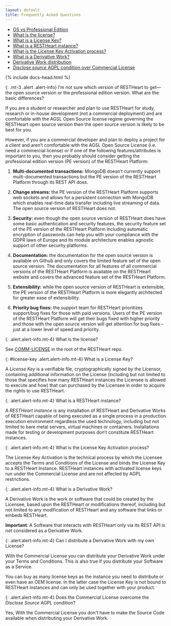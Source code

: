 ```yaml
---
layout: default
title: Frequently Asked Questions
---
```

<div class="container-fluid imgHover">
    <div class="row flex-xl-nowrap">

<div markdown="1" class="d-none d-lg-block col-lg-4 order-first faq-toc">

* [OS vs Professional Edition](#os-vs-pe)
* [What is the license?](#license)
* [What is a License Key?](#license-key)
* [What is a RESTHeart instance?](#rh-instance)
* [What is the License Key Activation process?](#license-key-activation)
* [What is a Derivative Work?](#derivative-work)
* [Derivative Work distribution](#distribute-derivative-work)
* [*Disclose source* AGPL condition over Commercial License](#commercial-license-overcome-disclose-source)

</div>
<div markdown="1" class="col-12 col-lg-7 py-md-3 bf-content">

{% include docs-head.html %} 

<div class="anchor-offset" id="os-vs-pe">
</div>

{: .mt-3 .alert .alert-info}
I’m not sure which version of RESTHeart to get—the open source version or the professional edition version. What are the basic differences?

If you are a student or researcher and plan to use RESTHeart for study, research or in-house development (not a commercial deployment) and are comfortable with the AGSL Open Source license regime governing the RESTHeart open source version then the open source version is likely to be best for you.

However, if you are a commercial developer and plan to deploy a project for a client and aren’t comfortable with the AGSL Open Source License (i.e. need a commercial license) or if one of the following features/attributes is important to you, then you probably should consider getting the professional edition version (PE version) of the RESTHeart Platform:

1. **Multi-documented transactions:** MongoDB doesn’t currently support multi-documented transactions but the PE version of the RESTHeart Platform through its REST API does.

2. **Change streams:** the PE version of the RESTHeart Platform supports web sockets and allows for a persistent connection with MongoDB which enables real-time data transfer including live streaming of data. The open source version of RESTHeart does not. 

3. **Security:** even though the open source version of RESTHeart does have some basic authentication and security features, the security feature set of the PE version of the RESTHeart Platform including automatic encryption of passwords can help you with your compliance with the GDPR laws of Europe and its module architecture enables agnostic support of other security platforms. 

4. **Documentation:** the documentation for the open source version is available on Github and only covers the limited feature set of the open source version. The documentation for all features of all commercial versions of the RESTHeart Platform is available on the RESTHeart website and covers the advanced feature set of the RESTHeart Platform.

5. **Extensibility:** while the open source version of RESTHeart is extensible, the PE version of the RESTHeart Platform is more elegantly architected for greater ease of extensibility.



6. **Priority bug fixes:** the support team for RESTHeart prioritizes support/bug fixes for those with paid versions. Users of the PE version of the RESTHeart Platform will get their bugs fixed with higher priority and those with the open source version will get attention for bug fixes – just at a lower level of speed and priority.


<div class="anchor-offset" id="license">
</div>

{: .alert.alert-info.mt-4}
What is the license?

See [COMM-LICENSE](https://github.com/SoftInstigate/restheart/blob/master/COMM-LICENSE.txt) in the root of the RESTHeart repo.


<div class="anchor-offset" id="license-key">
</div>

{: #license-key .alert.alert-info.mt-4}
What is a License Key?

A *License Key* is a verifiable file, cryptographically signed by the Licensor, containing additional information on the License (including but not limited to those that specifies how many RESTHeart instances the Licensee is allowed to execute and how) that can purchased by the Licensee in order to acquire the rights to use RESTHeart.


<div class="anchor-offset" id="rh-instance">
</div>

{: .alert.alert-info.mt-4}
What is a RESTHeart instance?

A *RESTHeart instance* is any installation of RESTHeart and Derivative Works of RESTHeart capable of being executed as a single process in a production execution environment regardless the used technology, including but not limited to bare metal servers, virtual machines or containers. Installations made for testing or development purposes don’t constitute RESTHeart instances.


<div class="anchor-offset" id="license-key-activation">
</div>

{: .alert.alert-info.mt-4}
What is the License Key Activation process?

The License Key Activation is the technical process by which the Licensee accepts the Terms and Conditions of the License and binds the License Key to a RESTHeart Instance. RESTHeart instances with activated license keys run under the Commercial License and are not affected by AGPL restrictions.


<div class="anchor-offset" id="derivative-work">
</div>

{: .alert.alert-info.mt-4}
What is a Derivative Work?

A Derivative Work is the work or software that could be created by the Licensee, based upon the RESTHeart or modifications thereof, including but not limited to any modification of RESTHeart and any software that links or embeds RESTHeart. 

**Important**: A Software that interacts with RESTHeart only via its REST API is not considered as a Derivative Work.


<div class="anchor-offset" id="distribute-derivative-work">
</div>

{: .alert.alert-info.mt-4}
Can I distribute a Derivative Work with my own License?

With the Commercial License you can distribute your Derivative Work under your Terms and Conditions. This is also true if you distribute your Software as a Service.

You can buy as many license keys as the instance you need to distribute or even have an OEM license. In the latter case the License Key is not bound to RESTHeart instances and can only be used together with your product.


<div class="anchor-offset" id="commercial-license-overcome-disclose-source">
</div>

{: .alert.alert-info.mt-4}
Does the Commercial License overcome the *Disclose Source* AGPL condition?

Yes, With the Commercial License you don't have to make the Source Code available when distributing your Derivative Work. 

<div class="mb-5">&nbsp;</div>
</div>